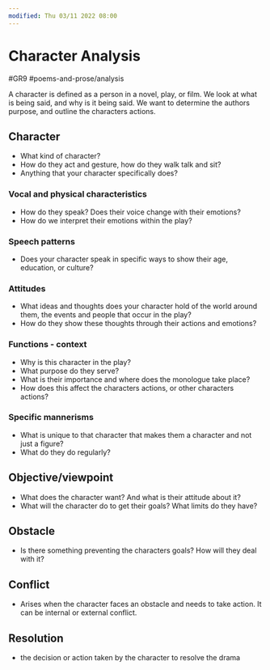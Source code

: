```yaml
---
modified: Thu 03/11 2022 08:00
---
```

# Character Analysis
#GR9 #poems-and-prose/analysis 

A character is defined as a person in a novel, play, or film. We look at what is being said, and why is it being said. We want to determine the authors purpose, and outline the characters actions.

## Character
- What kind of character?
- How do they act and gesture, how do they walk talk and sit?
- Anything that your character specifically does?

### Vocal and physical characteristics
- How do they speak? Does their voice change with their emotions?
- How do we interpret their emotions within the play?

### Speech patterns
- Does your character speak in specific ways to show their age, education, or culture?
    
### Attitudes
- What ideas and thoughts does your character hold of the world around them, the events and people that occur in the play?
- How do they show these thoughts through their actions and emotions?
    
### Functions - context
- Why is this character in the play?
- What purpose do they serve?
- What is their importance and where does the monologue take place?
- How does this affect the characters actions, or other characters actions?
    
### Specific mannerisms
- What is unique to that character that makes them a character and not just a figure?
- What do they do regularly?

## Objective/viewpoint
- What does the character want? And what is their attitude about it?
- What will the character do to get their goals? What limits do they have?

## Obstacle
- Is there something preventing the characters goals? How will they deal with it?

## Conflict
- Arises when the character faces an obstacle and needs to take action. It can be internal or external conflict.

## Resolution
- the decision or action taken by the character to resolve the drama